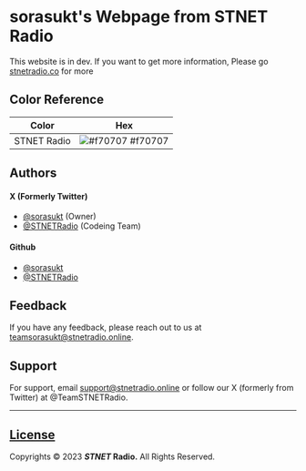
# sorasukt's Webpage from STNET Radio

This website is in dev. If you want to get more information, Please go [stnetradio.co](https://stnetradio.co) for more


## Color Reference

| Color             | Hex                                                                |
| ----------------------------------- | ------------------------------------------------------------------ |
| STNET Radio | ![#f70707](https://via.placeholder.com/10/f70707?text=+) #f70707 |


## Authors

#### X (Formerly Twitter)
- [@sorasukt](https://twitter.com/sorasukt) (Owner)
- [@STNETRadio](https://twitter.com/STNETRadio) (Codeing Team)

#### Github
- [@sorasukt](https://Github.com/sorasukt)
- [@STNETRadio](https://Github.com/STNETRadio)


## Feedback

If you have any feedback, please reach out to us at teamsorasukt@stnetradio.online.


## Support

For support, email support@stnetradio.online or follow our X (formerly from Twitter) at @TeamSTNETRadio.

****
## [License](https://support.stnetrado.co)
Copyrights © 2023 ***STNET* Radio.** All Rights Reserved.

